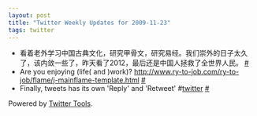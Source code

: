 ```yaml
---
layout: post
title: "Twitter Weekly Updates for 2009-11-23"
tags: twitter
---
```


<ul class="aktt_tweet_digest">
	<li>看着老外学习中国古典文化，研究甲骨文，研究易经。我们崇外的日子太久了，该内敛一些了，昨天看了2012，最后还是中国人拯救了全世界人民。 <a href="http://twitter.com/Joshua_C/statuses/5974127427">#</a></li>
	<li>Are you enjoying (life( and )work)? <a href="http://www.ry-to-job.com/ry-to-job/flame/j-mainflame-template.html" rel="nofollow">http://www.ry-to-job.com/ry-to-job/flame/j-mainflame-template.html</a> <a href="http://twitter.com/Joshua_C/statuses/5882098738">#</a></li>
	<li>Finally, tweets has its own &#39;Reply&#39; and &#39;Retweet&#39; #<a href="http://search.twitter.com/search?q=%23twitter">twitter</a> <a href="http://twitter.com/Joshua_C/statuses/5797626254">#</a></li>
</ul>
<p class="aktt_credit">Powered by <a href="http://alexking.org/projects/wordpress">Twitter Tools</a>.</p>
